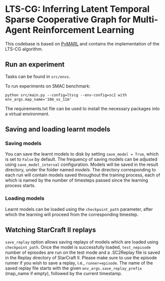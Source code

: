 # LTS-CG: Inferring Latent Temporal Sparse  Cooperative Graph for Multi-Agent Reinforcement Learning

This codebase is based on [PyMARL](https://github.com/oxwhirl/pymarl) and contains the implementation
of the LTS-CG algorithm.

## Run an experiment 

Tasks can be found in `src/envs`. 

To run experiments on SMAC benchmark:
```shell
python src/main.py --config=ltscg --env-config=sc2 with env_args.map_name='10m_vs_11m' 
```

The requirements.txt file can be used to install the necessary packages into a virtual environment.

## Saving and loading learnt models

### Saving models

You can save the learnt models to disk by setting `save_model = True`, which is set to `False` by default. The frequency of saving models can be adjusted using `save_model_interval` configuration. Models will be saved in the result directory, under the folder named *models*. The directory corresponding to each run will contain models saved throughout the training process, each of which is named by the number of timesteps passed since the learning process starts.

### Loading models

Learnt models can be loaded using the `checkpoint_path` parameter, after which the learning will proceed from the corresponding timestep. 

## Watching StarCraft II replays

`save_replay` option allows saving replays of models which are loaded using `checkpoint_path`. Once the model is successfully loaded, `test_nepisode` number of episodes are run on the test mode and a .SC2Replay file is saved in the Replay directory of StarCraft II. Please make sure to use the episode runner if you wish to save a replay, i.e., `runner=episode`. The name of the saved replay file starts with the given `env_args.save_replay_prefix` (map_name if empty), followed by the current timestamp. 
